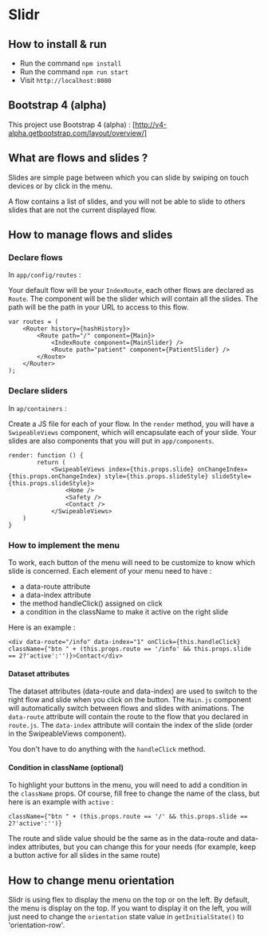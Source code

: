 # Slidr

## How to install & run

- Run the command `npm install`
- Run the command `npm run start`
- Visit `http://localhost:8080`

## Bootstrap 4 (alpha)

This project use Bootstrap 4 (alpha) : [http://v4-alpha.getbootstrap.com/layout/overview/]

## What are flows and slides ?

Slides are simple page between which you can slide by swiping on touch devices or by click in the menu.

A flow contains a list of slides, and you will not be able to slide to others slides that are not the current displayed flow.

## How to manage flows and slides

### Declare flows

In `app/config/routes` :

Your default flow will be your `IndexRoute`, each other flows are declared as `Route`.
The component will be the slider which will contain all the slides.
The path will be the path in your URL to access to this flow.

```
var routes = (
    <Router history={hashHistory}>
        <Route path="/" component={Main}>
            <IndexRoute component={MainSlider} />
            <Route path="patient" component={PatientSlider} />
        </Route>
    </Router>
);
```

### Declare sliders

In `ap/containers` :

Create a JS file for each of your flow.
In the `render` method, you will have a `SwipeableViews` component, which will encapsulate each of your slide.
Your slides are also components that you will put in `app/components`.

```
render: function () {
        return (
            <SwipeableViews index={this.props.slide} onChangeIndex={this.props.onChangeIndex} style={this.props.slideStyle} slideStyle={this.props.slideStyle}>
                <Home />
                <Safety />
                <Contact />
            </SwipeableViews>
    )
}
```

### How to implement the menu

To work, each button of the menu will need to be customize to know which slide is concerned.
Each element of your menu need to have :
 - a data-route attribute
 - a data-index attribute
 - the method handleClick() assigned on click
 - a condition in the className to make it active on the right slide

Here is an example :
```
<div data-route="/info" data-index="1" onClick={this.handleClick} className={"btn " + (this.props.route == '/info' && this.props.slide == 2?'active':'')}>Contact</div>
```

#### Dataset attributes

The dataset attributes (data-route and data-index) are used to switch to the right flow and slide when you click on the button.
The `Main.js` component will automatically switch between flows and slides with animations.
The `data-route` attribute will contain the route to the flow that you declared in `route.js`.
The `data-index` attribute will contain the index of the slide (order in the SwipeableViews component).

You don't have to do anything with the `handleClick` method.

#### Condition in className (optional)

To highlight your buttons in the menu, you will need to add a condition in the `className` props.
Of course, fill free to change the name of the class, but here is an example with `active` :

```
className={"btn " + (this.props.route == '/' && this.props.slide == 2?'active':'')}
```

The route and slide value should be the same as in the data-route and data-index attributes, but you can change this for your needs (for example, keep a button active for all slides in the same route)

## How to change menu orientation

Slidr is using flex to display the menu on the top or on the left. By default, the menu is display on the top.
If you want to display it on the left, you will just need to change the `orientation` state value in `getInitialState()` to 'orientation-row'.